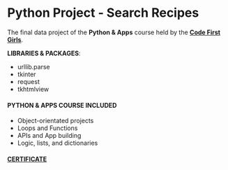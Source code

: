 # Python Project - Search Recipes

The final data project of the **Python & Apps** course held by the [**Code First Girls**](https://codefirstgirls.com/courses/coding-kickstarter/).

**LIBRARIES & PACKAGES**:
- urllib.parse
- tkinter
- request
- tkhtmlview

#### PYTHON & APPS COURSE INCLUDED
- Object-orientated projects
- Loops and Functions
- APIs and App building
- Logic, lists, and dictionaries

#### [CERTIFICATE](https://github.com/KozlowskaAgnieszka/Python-CodeFirstGirls/blob/main/CFG%20Python%20%26%20Apps%20-%20Certificate.pdf)

